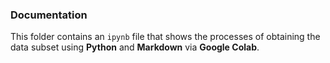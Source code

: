 ### Documentation 

This folder contains an `ipynb` file that shows the processes of obtaining the data subset using **Python** and **Markdown** via **Google Colab**.
